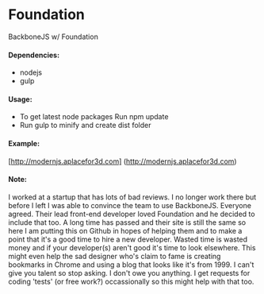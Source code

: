 # Foundation
BackboneJS w/ Foundation

#### Dependencies:
  * nodejs
  * gulp
  
#### Usage:
  * To get latest node packages Run npm update
  * Run gulp to minify and create dist folder
  
#### Example:
  [http://modernjs.aplacefor3d.com] (http://modernjs.aplacefor3d.com)

#### Note:
I worked at a startup that has lots of bad reviews. I no longer work there but before I left I was able to convince the team to use BackboneJS. Everyone agreed. Their lead front-end developer loved Foundation and he decided to include that too. A long time has passed and their site is still the same so here I am putting this on Github in hopes of helping them and to make a point that it's a good time to hire a new developer. Wasted time is wasted money and if your developer(s) aren't good it's time to look elsewhere. This might even help the sad designer who's claim to fame is creating bookmarks in Chrome and using a blog that looks like it's from 1999. I can't give you talent so stop asking. I don't owe you anything. I get requests for coding 'tests' (or free work?) occassionally so this might help with that too. 
